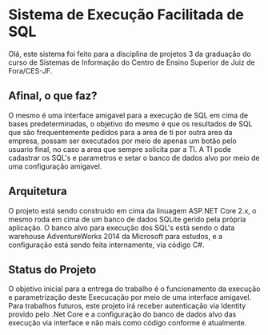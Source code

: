 # Sistema de Execução Facilitada de SQL
Olá, este sistema foi feito para a disciplina de projetos 3 da graduação do curso de Sistemas de Informação do Centro de Ensino Superior de Juiz de Fora/CES-JF.
## Afinal, o que faz?
O mesmo é uma interface amigavel para a execução de SQL em cima de bases predeterminadas, o objetivo do mesmo é que os resultados de SQL que são frequentemente pedidos para a area de ti por outra area da empresa, possam ser executados por meio de apenas um botão pelo usuario final, no caso a area que sempre solicita par a TI.
A TI pode cadastrar os SQL's e parametros e setar o banco de dados alvo por meio de uma configuração amigavel.
## Arquitetura
O projeto está sendo construido em cima da linuagem ASP.NET Core 2.x, o mesmo roda em cima de um banco de dados SQLite gerido pela própria aplicação.
O banco alvo para execução dos SQL's está sendo o data warehouse AdventureWorks 2014 da Microsoft para estudos, e a configuração está sendo feita internamente, via código C#.
## Status do Projeto
O objetivo inicial para a entrega do trabalho é o funcionamento da execução e parametrização deste Execucação por meio de uma interface amigavel.
Para trabalhos futuros, este projeto irá receber autenticação via Identity provido pelo .Net Core e a configuração do banco de dados alvo das execução via interface e não mais como código conforme é atualmente.
